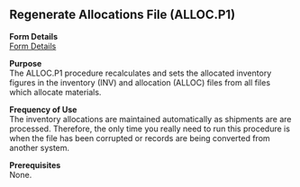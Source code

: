 ##  Regenerate Allocations File (ALLOC.P1)

<PageHeader />

**Form Details**  
[ Form Details ](ALLOC-P1-1/README.md)   

**Purpose**  
The ALLOC.P1 procedure recalculates and sets the allocated inventory figures
in the inventory (INV) and allocation (ALLOC) files from all files which
allocate materials.

**Frequency of Use**  
The inventory allocations are maintained automatically as shipments are are
processed. Therefore, the only time you really need to run this procedure is
when the file has been corrupted or records are being converted from another
system.

**Prerequisites**  
None.

<badge text= "Version 8.10.57" vertical="middle" />

<PageFooter />